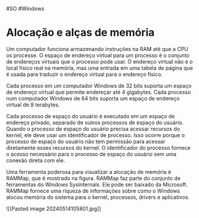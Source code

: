 #SO #Windows 
# Alocação e alças de memória

Um computador funciona armazenando instruções na RAM até que a CPU os processe. O espaço de endereço virtual para um processo é o conjunto de endereços virtuais que o processo pode usar. O endereço virtual não é o local físico real na memória, mas uma entrada em uma tabela de página que é usada para traduzir o endereço virtual para o endereço físico.

Cada processo em um computador Windows de 32 bits suporta um espaço de endereço virtual que permite endereçar até 4 gigabytes. Cada processo num computador Windows de 64 bits suporta um espaço de endereço virtual de 8 terabytes.

Cada processo de espaço do usuário é executado em um espaço de endereço privado, separado de outros processos de espaço do usuário. Quando o processo de espaço do usuário precisa acessar recursos do kernel, ele deve usar um identificador de processo. Isso ocorre porque o processo de espaço do usuário não tem permissão para acessar diretamente esses recursos do kernel. O identificador do processo fornece o acesso necessário para o processo de espaço do usuário sem uma conexão direta com ele.

Uma ferramenta poderosa para visualizar a alocação de memória é RAMMap, que é mostrado na figura. RAMMap faz parte do conjunto de ferramentas do Windows Sysinternals. Ele pode ser baixado da Microsoft. RAMMap fornece uma riqueza de informações sobre como o Windows alocou memória do sistema para o kernel, processos, drivers e aplicativos.

![[Pasted image 20240514105801.jpg]]



















